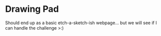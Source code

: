 # Drawing Pad

Should end up as a basic etch-a-sketch-ish webpage... but we will see if I can handle the challenge >:)